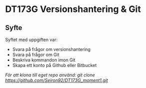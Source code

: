 # DT173G  Versionshantering & Git


## Syfte
Syftet med uppgiften var:
* Svara på frågor om versionshantering
* Svara på frågor om Git
* Beskriva kommandon imon Git
* Skapa ett konto på Github eller Bitbucket

*För att klona till eget repo använd: git clone https://github.com/Seiron92/DT173G_moment1.git*
